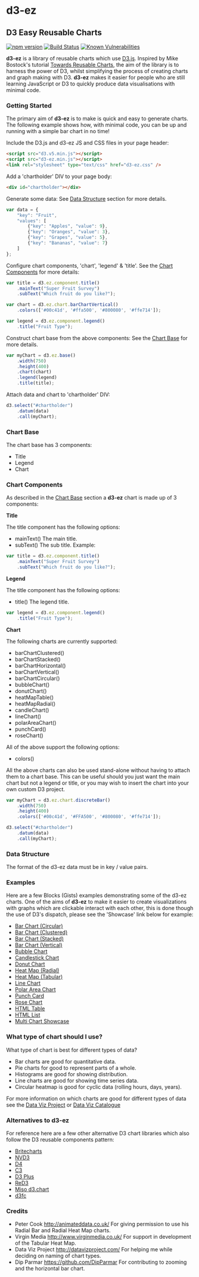 # d3-ez

## D3 Easy Reusable Charts

[![npm version](https://badge.fury.io/js/d3-ez.svg)](https://badge.fury.io/js/d3-ez)
[![Build Status](https://travis-ci.org/jamesleesaunders/d3-ez.svg?branch=master)](https://travis-ci.org/jamesleesaunders/d3-ez)
[![Known Vulnerabilities](https://snyk.io/test/github/jamesleesaunders/d3-ez/badge.svg?targetFile=package.json)](https://snyk.io/test/github/jamesleesaunders/d3-ez?targetFile=package.json)

**d3-ez** is a library of reusable charts which use [D3.js](http://www.d3js.org/). Inspired by Mike Bostock's tutorial [Towards Reusable Charts](http://bost.ocks.org/mike/chart/), the aim of the library is to harness the power of D3, whilst simplifying the process of creating charts and graph making with D3. **d3-ez** makes it easier for people who are still learning JavaScript or D3 to quickly produce data visualisations with minimal code.

### Getting Started

The primary aim of **d3-ez** is to make is quick and easy to generate charts. The following example shows how, with minimal code, you can be up and running with a simple bar chart in no time!

Include the D3.js and d3-ez JS and CSS files in your page header:

```html
<script src="d3.v5.min.js"></script>
<script src="d3-ez.min.js"></script>
<link rel="stylesheet" type="text/css" href="d3-ez.css" />
```

Add a 'chartholder' DIV to your page body:

```html
<div id="chartholder"></div>
```

Generate some data:
See [Data Structure](#data-structure) section for more details.

```javascript
var data = {
	"key": "Fruit",
	"values": [
		{"key": "Apples", "value": 9},
		{"key": "Oranges", "value": 3},
		{"key": "Grapes", "value": 5},
		{"key": "Bananas", "value": 7}
	]
};
```

Configure chart components, 'chart', 'legend' & 'title'.
See the [Chart Components](#chart-components) for more details:

```javascript
var title = d3.ez.component.title()
	.mainText("Super Fruit Survey")
	.subText("Which fruit do you like?");

var chart = d3.ez.chart.barChartVertical()
	.colors(['#00c41d', '#ffa500', '#800080', '#ffe714']);

var legend = d3.ez.component.legend()
	.title("Fruit Type");
```

Construct chart base from the above components:
See the [Chart Base](#chart-base) for more details.

```javascript
var myChart = d3.ez.base()
	.width(750)
	.height(400)
	.chart(chart)
	.legend(legend)
	.title(title);
```

Attach data and chart to 'chartholder' DIV:

```javascript
d3.select("#chartholder")
	.datum(data)
	.call(myChart);
```

### Chart Base

The chart base has 3 components:

-   Title
-   Legend
-   Chart

### Chart Components

As described in the [Chart Base](#chart-base) section a **d3-ez** chart is made up of 3 components:

**Title**

The title component has the following options:

-   mainText()   The main title.
-   subText()    The sub title.
    Example:

```javascript
var title = d3.ez.component.title()
	.mainText("Super Fruit Survey")
	.subText("Which fruit do you like?");
```

**Legend**

The title component has the following options:

-   title()     The legend title.

```javascript
var legend = d3.ez.component.legend()
	.title("Fruit Type");
```

**Chart**

The following charts are currently supported:

-   barChartClustered()
-   barChartStacked()
-   barChartHorizontal()
-   barChartVertical()
-   barChartCircular()
-   bubbleChart()
-   donutChart()
-   heatMapTable()
-   heatMapRadial()
-   candleChart()
-   lineChart()
-   polarAreaChart()
-   punchCard()
-   roseChart()

All of the above support the following options:

-   colors()

All the above charts can also be used stand-alone without having to attach them to a chart base. This can be useful should you just want the main chart but not a legend or title, or you may wish to insert the chart into your own custom D3 project.

```javascript
var myChart = d3.ez.chart.discreteBar()
	.width(750)
	.height(400)
	.colors(['#00c41d', '#FFA500', '#800080', '#ffe714']);

d3.select("#chartholder")
	.datum(data)
	.call(myChart);
```

### Data Structure

The format of the d3-ez data must be in key / value pairs.

### Examples

Here are a few Blocks (Gists) examples demonstrating some of the d3-ez charts. One of the aims of **d3-ez** to make it easier to create visualizations with graphs which are clickable interact with each other, this is done though the use of D3's dispatch, please see the 'Showcase' link below for example:

-   [Bar Chart (Circular)](http://bl.ocks.org/jamesleesaunders/7505129553c74ba04191d40e4fe6e2d7)
-   [Bar Chart (Clustered)](http://bl.ocks.org/jamesleesaunders/0d4cf768065e8e7e9bfb)
-   [Bar Chart (Stacked)](http://bl.ocks.org/jamesleesaunders/ac5b6134ad7144e8327d)
-   [Bar Chart (Vertical)](http://bl.ocks.org/jamesleesaunders/8ba1fb5657d6bc7286be)
-   [Bubble Chart](http://bl.ocks.org/jamesleesaunders/e724157a7a387dcc08dd4ba80e48b72f)
-   [Candlestick Chart](http://bl.ocks.org/jamesleesaunders/37a5340da620e0f63ea3f2b0da5240a7)
-   [Donut Chart](http://bl.ocks.org/jamesleesaunders/8a1b06f3a93f748bb902)
-   [Heat Map (Radial)](http://bl.ocks.org/jamesleesaunders/0cbfa9ab9bdce220113f)
-   [Heat Map (Tabular)](https://bl.ocks.org/jamesleesaunders/b1c57dc590c78aba5eaae9135e01be0a)
-   [Line Chart](http://bl.ocks.org/jamesleesaunders/0f25b04b9b9080b67714)
-   [Polar Area Chart](http://bl.ocks.org/jamesleesaunders/36ccc5e130948c098209)
-   [Punch Card](http://bl.ocks.org/jamesleesaunders/0215cd9bc81e32fb0c9f)
-   [Rose Chart](http://bl.ocks.org/jamesleesaunders/)
-   [HTML Table](http://bl.ocks.org/jamesleesaunders/cc4439445d228fc06358)
-   [HTML List](http://bl.ocks.org/jamesleesaunders/9f73d0878f3ab9d8c958)
-   [Multi Chart Showcase](http://bl.ocks.org/jamesleesaunders/1b42123c808ecea748be)

### What type of chart should I use?

What type of chart is best for different types of data?

-   Bar charts are good for quantitative data.
-   Pie charts for good to represent parts of a whole.
-   Histograms are good for showing distribution.
-   Line charts are good for showing time series data.
-   Circular heatmap is good for cyclic data (rolling hours, days, years).  

For more information on which charts are good for different types of data see the [Data Viz Project](http://datavizproject.com/) or [Data Viz Catalogue](https://datavizcatalogue.com/index.html)

### Alternatives to d3-ez

For reference here are a few other alternative D3 chart libraries which also follow the D3 reusable components pattern:

-   [Britecharts](http://eventbrite.github.io/britecharts/)
-   [NVD3](http://nvd3.org)
-   [D4](http://visible.io/index.html)
-   [C3](http://c3js.org)
-   [D3 Plus](http://d3plus.org)
-   [ReD3](https://github.com/bugzin/reD3)
-   [Miso d3.chart](http://misoproject.com/d3-chart/)
-   [d3fc](https://d3fc.io)

### Credits

-   Peter Cook <http://animateddata.co.uk/> For giving permission to use his Radial Bar and Radial Heat Map charts.
-   Virgin Media <http://www.virginmedia.co.uk/> For support in development of the Tabular Heat Map.
-   Data Viz Project <http://datavizproject.com/> For helping me while deciding on naming of chart types.
-   Dip Parmar <https://github.com/DipParmar> For contributing to zooming and the horizontal bar chart.
